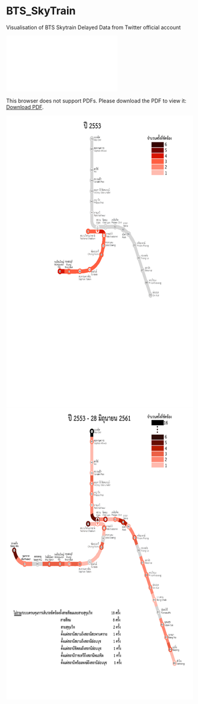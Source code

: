 # BTS_SkyTrain
Visualisation of BTS Skytrain Delayed Data from Twitter official account

<object data="https://raw.githubusercontent.com/jirapoltee/BTS_SkyTrain/master/Presenation_Data_Visualization_Course.pdf
" type="application/pdf" width="700px" height="700px">
    <embed src="$https://raw.githubusercontent.com/jirapoltee/BTS_SkyTrain/master/Presenation_Data_Visualization_Course.pdf
">
        <p>This browser does not support PDFs. Please download the PDF to view it: <a href="http://yoursite.com/the.pdf">Download PDF</a>.</p>
    </embed>
</object>

<img src="https://raw.githubusercontent.com/jirapoltee/BTS_SkyTrain/master/VisuliseGIF.gif" width="666.66" height="786" />
<img src="https://raw.githubusercontent.com/jirapoltee/BTS_SkyTrain/master/Summary.jpg" width="666.66" height="786" />
